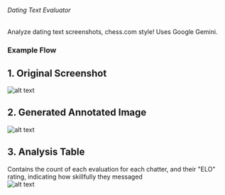 ###### Dating Text Evaluator ######

Analyze dating text screenshots, chess.com style! Uses Google Gemini.

### Example Flow ###
## 1. Original Screenshot ##
![alt text](https://github.com/elvis-p1/blob/main/examples/ex1.webp  "Original Screenshot")
## 2. Generated Annotated Image ##
![alt text](https://github.com/elvis-p1/blob/main/examples/ex2.png "Annotated Image")
## 3. Analysis Table ##
Contains the count of each evaluation for each chatter, and their "ELO" rating, indicating how skillfully they messaged<br />
![alt text](https://github.com/elvis-p1/blob/main/examples/ex3.png "Analysis Table")
